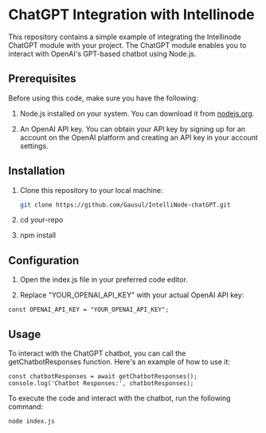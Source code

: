 # ChatGPT Integration with Intellinode

This repository contains a simple example of integrating the Intellinode ChatGPT module with your project. The ChatGPT module enables you to interact with OpenAI's GPT-based chatbot using Node.js.

## Prerequisites

Before using this code, make sure you have the following:

1. Node.js installed on your system. You can download it from [nodejs.org](https://nodejs.org/).

2. An OpenAI API key. You can obtain your API key by signing up for an account on the OpenAI platform and creating an API key in your account settings.

## Installation

1. Clone this repository to your local machine:

   ```bash
   git clone https://github.com/Gausul/IntelliNode-chatGPT.git

2. cd your-repo

3. npm install

   
## Configuration

1. Open the index.js file in your preferred code editor.

2. Replace "YOUR_OPENAI_API_KEY" with your actual OpenAI API key:

`const OPENAI_API_KEY = "YOUR_OPENAI_API_KEY";`


## Usage

To interact with the ChatGPT chatbot, you can call the getChatbotResponses function. Here's an example of how to use it:

`const chatbotResponses = await getChatbotResponses();`
`console.log('Chatbot Responses:', chatbotResponses);`

To execute the code and interact with the chatbot, run the following command:

`node index.js`

